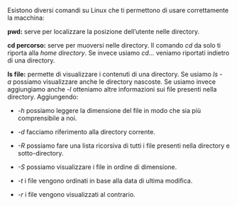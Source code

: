 Esistono diversi comandi su Linux che ti permettono di usare correttamente la macchina:

**pwd:** serve per localizzare la posizione dell’utente nelle directory.

**cd percorso:** serve per muoversi nelle directory. Il comando _cd_ da solo ti riporta alla _home directory_. Se invece usiamo _cd…_ veniamo riportati indietro di una directory.

**ls file:** permette di visualizzare i contenuti di una directory. Se usiamo _ls -a_ possiamo visualizzare anche le directory nascoste. Se usiamo invece aggiungiamo anche _-l_ otteniamo altre informazioni sui file presenti nella directory. Aggiungendo:

- _-h_ possiamo leggere la dimensione del file in modo che sia più comprensibile a noi.
    
- _-d_ facciamo riferimento alla directory corrente.
    
- _-R_ possiamo fare una lista ricorsiva di tutti i file presenti nella directory e sotto-directory.
    
- _-S_ possiamo visualizzare i file in ordine di dimensione.
    
- _-t_ i file vengono ordinati in base alla data di ultima modifica.
    
- _-r_ i file vengono visualizzati al contrario.